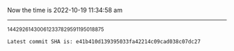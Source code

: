 Now the time is 2022-10-19 11:34:58 am

---

<small>144292614300612337829591195018875</small>

```txt
Latest commit SHA is: e41b410d139395033fa42214c09cad038c07dc27
```
